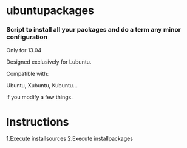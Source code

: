ubuntupackages
=============================================  
### Script to install all your packages and do a term any minor configuration

Only for 13.04

Designed exclusively for Lubuntu.

Compatible with:

Ubuntu, Xubuntu, Kubuntu...

if you modify a few things.

Instructions
=============================================

1.Execute installsources
2.Execute installpackages